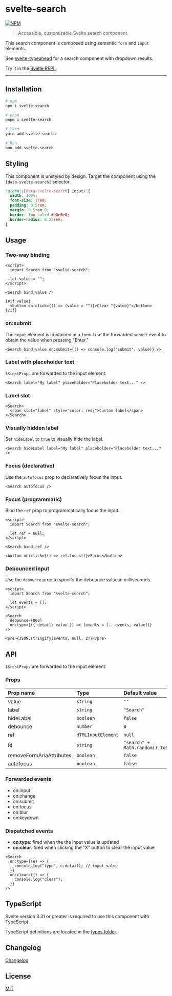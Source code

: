 # svelte-search

[![NPM][npm]][npm-url]

> Accessible, customizable Svelte search component.

<!-- REPO_URL -->

This search component is composed using semantic `form` and `input` elements.

See [svelte-typeahead](https://github.com/metonym/svelte-typeahead) for a search component with dropdown results.

Try it in the [Svelte REPL](https://svelte.dev/repl/5e14a2cff1b9488fa4ffbff980c1f21d).

---

<!-- TOC -->

## Installation


```bash
# npm
npm i svelte-search

# pnpm
pnpm i svelte-search

# Yarn
yarn add svelte-search

# Bun
bun add svelte-search
```

## Styling

This component is unstyled by design. Target the component using the `[data-svelte-search]` selector.

```css
:global([data-svelte-search] input) {
  width: 100%;
  font-size: 1rem;
  padding: 0.5rem;
  margin: 0.5rem 0;
  border: 1px solid #e0e0e0;
  border-radius: 0.25rem;
}
```

## Usage

### Two-way binding

```svelte
<script>
  import Search from "svelte-search";

  let value = "";
</script>

<Search bind:value />

{#if value}
  <button on:click={() => (value = "")}>Clear "{value}"</button>
{/if}
```

### on:submit

The `input` element is contained in a `form`. Use the forwarded `submit` event to obtain the value when pressing "Enter."

```svelte
<Search bind:value on:submit={() => console.log("submit", value)} />
```

### Label with placeholder text

`$$restProps` are forwarded to the input element.

```svelte
<Search label="My label" placeholder="Placeholder text..." />
```

### Label slot

```svelte
<Search>
  <span slot="label" style="color: red;">Custom label</span>
</Search>
```

### Visually hidden label

Set `hideLabel` to `true` to visually hide the label.

```svelte
<Search hideLabel label="My label" placeholder="Placeholder text..." />
```

### Focus (declarative)

Use the `autofocus` prop to declaratively focus the input.

```svelte no-eval
<Search autofocus />
```

### Focus (programmatic)

Bind the `ref` prop to programmatically focus the input.

```svelte
<script>
  import Search from "svelte-search";

  let ref = null;
</script>

<Search bind:ref />

<button on:click={() => ref.focus()}>Focus</button>
```

### Debounced input

Use the `debounce` prop to specify the debounce value in milliseconds.

```svelte
<script>
  import Search from "svelte-search";

  let events = [];
</script>

<Search
  debounce={800}
  on:type={({ detail: value }) => (events = [...events, value])}
/>

<pre>{JSON.stringify(events, null, 2)}</pre>
```

## API

`$$restProps` are forwarded to the input element.

### Props

| Prop name                | Type               | Default value                           |
| :----------------------- | :----------------- | :-------------------------------------- |
| value                    | `string`           | `""`                                    |
| label                    | `string`           | `"Search"`                              |
| hideLabel                | `boolean`          | `false`                                 |
| debounce                 | `number`           | `0`                                     |
| ref                      | `HTMLInputElement` | `null`                                  |
| id                       | `string`           | `"search" + Math.random().toString(36)` |
| removeFormAriaAttributes | `boolean`          | `false`                                 |
| autofocus                | `boolean`          | `false`                                 |

### Forwarded events

- on:input
- on:change
- on:submit
- on:focus
- on:blur
- on:keydown

### Dispatched events

- **on:type**: fired when the the input value is updated
- **on:clear**: fired when clicking the "X" button to clear the input value

```svelte
<Search
  on:type={(e) => {
    console.log("type", e.detail); // input value
  }}
  on:clear={() => {
    console.log("clear");
  }}
/>
```

## TypeScript

Svelte version 3.31 or greater is required to use this component with TypeScript.

TypeScript definitions are located in the [types folder](./types).

## Changelog

[Changelog](CHANGELOG.md)

## License

[MIT](LICENSE)

[npm]: https://img.shields.io/npm/v/svelte-search.svg?color=%23ff3e00&style=for-the-badge
[npm-url]: https://npmjs.com/package/svelte-search
